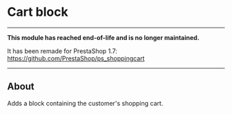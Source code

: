 # Cart block

---

**This module has reached end-of-life and is no longer maintained.**

It has been remade for PrestaShop 1.7: https://github.com/PrestaShop/ps_shoppingcart

---

## About

Adds a block containing the customer\'s shopping cart.
